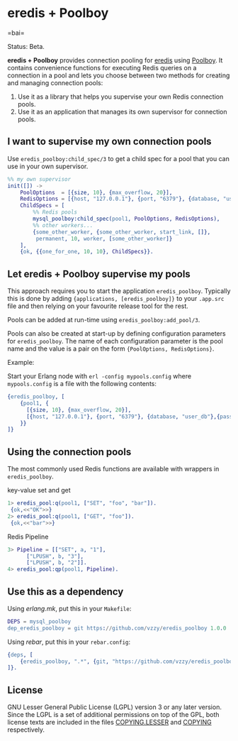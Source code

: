 eredis + Poolboy
===================

=bai=

Status: Beta.

**eredis + Poolboy** provides connection pooling for
[eredis](//github.com/wooga/eredis) using
[Poolboy](//github.com/devinus/poolboy). It contains convenience functions for
executing Redis queries on a connection in a pool and lets you choose between two
methods for creating and managing connection pools:

1. Use it as a library that helps you supervise your own Redis connection pools.
2. Use it as an application that manages its own supervisor for connection pools.

I want to supervise my own connection pools
-------------------------------------------

Use `eredis_poolboy:child_spec/3` to get a child spec for a pool that you can use
in your own supervisor.

```Erlang
%% my own supervisor
init([]) ->
    PoolOptions  = [{size, 10}, {max_overflow, 20}],
    RedisOptions = [{host, "127.0.0.1"}, {port, "6379"}, {database, "user_db"},{password,"abc"}],
    ChildSpecs = [
        %% Redis pools
        mysql_poolboy:child_spec(pool1, PoolOptions, RedisOptions),
        %% other workers...
        {some_other_worker, {some_other_worker, start_link, []},
         permanent, 10, worker, [some_other_worker]}
    ],
    {ok, {{one_for_one, 10, 10}, ChildSpecs}}.
```

Let eredis + Poolboy supervise my pools
------------------------------------------

This approach requires you to start the application `eredis_poolboy`. Typically
this is done by adding `{applications, [eredis_poolboy]}` to your `.app.src`
file and then relying on your favourite release tool for the rest.

Pools can be added at run-time using `eredis_poolboy:add_pool/3`.

Pools can also be created at start-up by defining configuration parameters for
`eredis_poolboy`. The name of each configuration parameter is the pool name and
the value is a pair on the form `{PoolOptions, RedisOptions}`.

Example:

Start your Erlang node with `erl -config mypools.config` where `mypools.config`
is a file with the following contents:

```Erlang
{eredis_poolboy, [
    {pool1, {
      [{size, 10}, {max_overflow, 20}],
      [{host, "127.0.0.1"}, {port, "6379"}, {database, "user_db"},{password,"abc"}]
    }}
]}
```

Using the connection pools
--------------------------

The most commonly used Redis functions are available with wrappers in
`eredis_poolboy`.

key-value set and get

```Erlang
1> eredis_pool:q(pool1, ["SET", "foo", "bar"]).
 {ok,<<"OK">>}
2> eredis_pool:q(pool1, ["GET", "foo"]).       
 {ok,<<"bar">>}
```

Redis Pipeline

```Erlang
3> Pipeline = [["SET", a, "1"],
      ["LPUSH", b, "3"],
      ["LPUSH", b, "2"]].
4> eredis_pool:qp(pool1, Pipeline).  
```

Use this as a dependency
------------------------

Using *erlang.mk*, put this in your `Makefile`:

```Erlang
DEPS = mysql_poolboy
dep_eredis_poolboy = git https://github.com/vzzy/eredis_poolboy 1.0.0
```

Using *rebar*, put this in your `rebar.config`:

```Erlang
{deps, [
    {eredis_poolboy, ".*", {git, "https://github.com/vzzy/eredis_poolboy",{tag, "1.0.0"}}}
]}.
```

License
-------

GNU Lesser General Public License (LGPL) version 3 or any later version.
Since the LGPL is a set of additional permissions on top of the GPL, both
license texts are included in the files [COPYING.LESSER](COPYING.LESSER) and
[COPYING](COPYING) respectively.
